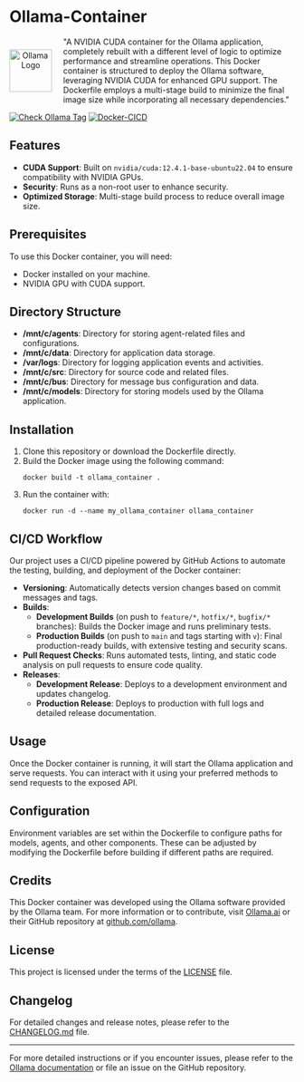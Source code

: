 # Ollama-Container

<div style="display: flex; align-items: center;">
    <div style="flex-shrink: 0; margin-right: 20px; text-align: center;">
        <img src="https://avatars.githubusercontent.com/u/168876326?s=200&v=4" alt="Ollama Logo" width="75" height="75">
    </div>
    <div>
        "A NVIDIA CUDA container for the Ollama application, completely rebuilt with a different level of logic to optimize performance and streamline operations. This Docker container is structured to deploy the Ollama software, leveraging NVIDIA CUDA for enhanced GPU support. The Dockerfile employs a multi-stage build to minimize the final image size while incorporating all necessary dependencies."
    </div>
</div>

[![Check Ollama Tag](https://github.com/BrainXio/ollama-container/actions/workflows/check-ollama-tag.yml/badge.svg)](https://github.com/BrainXio/ollama-container/actions/workflows/check-ollama-tag.yml) [![Docker-CICD](https://github.com/BrainXio/ollama-container/actions/workflows/docker-cicd.yml/badge.svg)](https://github.com/BrainXio/ollama-container/actions/workflows/docker-cicd.yml)

## Features

- **CUDA Support**: Built on `nvidia/cuda:12.4.1-base-ubuntu22.04` to ensure compatibility with NVIDIA GPUs.
- **Security**: Runs as a non-root user to enhance security.
- **Optimized Storage**: Multi-stage build process to reduce overall image size.

## Prerequisites

To use this Docker container, you will need:
- Docker installed on your machine.
- NVIDIA GPU with CUDA support.

## Directory Structure

- **/mnt/c/agents**: Directory for storing agent-related files and configurations.
- **/mnt/c/data**: Directory for application data storage.
- **/var/logs**: Directory for logging application events and activities.
- **/mnt/c/src**: Directory for source code and related files.
- **/mnt/c/bus**: Directory for message bus configuration and data.
- **/mnt/c/models**: Directory for storing models used by the Ollama application.

## Installation

1. Clone this repository or download the Dockerfile directly.
2. Build the Docker image using the following command:
   ```
   docker build -t ollama_container .
   ```
3. Run the container with:
   ```
   docker run -d --name my_ollama_container ollama_container
   ```

## CI/CD Workflow

Our project uses a CI/CD pipeline powered by GitHub Actions to automate the testing, building, and deployment of the Docker container:

- **Versioning**: Automatically detects version changes based on commit messages and tags.
- **Builds**:
  - **Development Builds** (on push to `feature/*`, `hotfix/*`, `bugfix/*` branches): Builds the Docker image and runs preliminary tests.
  - **Production Builds** (on push to `main` and tags starting with `v`): Final production-ready builds, with extensive testing and security scans.
- **Pull Request Checks**: Runs automated tests, linting, and static code analysis on pull requests to ensure code quality.
- **Releases**:
  - **Development Release**: Deploys to a development environment and updates changelog.
  - **Production Release**: Deploys to production with full logs and detailed release documentation.

## Usage

Once the Docker container is running, it will start the Ollama application and serve requests. You can interact with it using your preferred methods to send requests to the exposed API.

## Configuration

Environment variables are set within the Dockerfile to configure paths for models, agents, and other components. These can be adjusted by modifying the Dockerfile before building if different paths are required.

## Credits

This Docker container was developed using the Ollama software provided by the Ollama team. For more information or to contribute, visit [Ollama.ai](https://ollama.ai) or their GitHub repository at [github.com/ollama](https://github.com/ollama).

## License

This project is licensed under the terms of the [LICENSE](LICENSE) file.

## Changelog

For detailed changes and release notes, please refer to the [CHANGELOG.md](CHANGELOG.md) file.

---

For more detailed instructions or if you encounter issues, please refer to the [Ollama documentation](https://ollama.io/docs) or file an issue on the GitHub repository.
